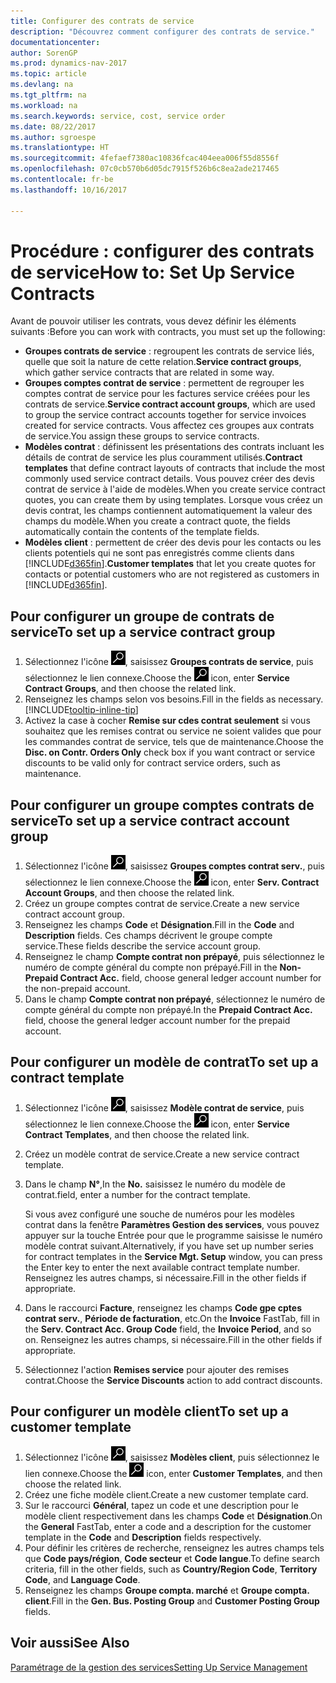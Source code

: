 ```yaml
---
title: Configurer des contrats de service
description: "Découvrez comment configurer des contrats de service."
documentationcenter: 
author: SorenGP
ms.prod: dynamics-nav-2017
ms.topic: article
ms.devlang: na
ms.tgt_pltfrm: na
ms.workload: na
ms.search.keywords: service, cost, service order
ms.date: 08/22/2017
ms.author: sgroespe
ms.translationtype: HT
ms.sourcegitcommit: 4fefaef7380ac10836fcac404eea006f55d8556f
ms.openlocfilehash: 07c0cb570b6d05dc7915f526b6c8ea2ade217465
ms.contentlocale: fr-be
ms.lasthandoff: 10/16/2017

---
```


# <a name="how-to-set-up-service-contracts"></a><span data-ttu-id="48045-103">Procédure : configurer des contrats de service</span><span class="sxs-lookup"><span data-stu-id="48045-103">How to: Set Up Service Contracts</span></span>
<span data-ttu-id="48045-104">Avant de pouvoir utiliser les contrats, vous devez définir les éléments suivants :</span><span class="sxs-lookup"><span data-stu-id="48045-104">Before you can work with contracts, you must set up the following:</span></span> 

* <span data-ttu-id="48045-105">**Groupes contrats de service** : regroupent les contrats de service liés, quelle que soit la nature de cette relation.</span><span class="sxs-lookup"><span data-stu-id="48045-105">**Service contract groups**, which gather service contracts that are related in some way.</span></span>
* <span data-ttu-id="48045-106">**Groupes comptes contrat de service** : permettent de regrouper les comptes contrat de service pour les factures service créées pour les contrats de service.</span><span class="sxs-lookup"><span data-stu-id="48045-106">**Service contract account groups**, which are used to group the service contract accounts together for service invoices created for service contracts.</span></span> <span data-ttu-id="48045-107">Vous affectez ces groupes aux contrats de service.</span><span class="sxs-lookup"><span data-stu-id="48045-107">You assign these groups to service contracts.</span></span>  
* <span data-ttu-id="48045-108">**Modèles contrat** : définissent les présentations des contrats incluant les détails de contrat de service les plus couramment utilisés.</span><span class="sxs-lookup"><span data-stu-id="48045-108">**Contract templates** that define contract layouts of contracts that include the most commonly used service contract details.</span></span> <span data-ttu-id="48045-109">Vous pouvez créer des devis contrat de service à l'aide de modèles.</span><span class="sxs-lookup"><span data-stu-id="48045-109">When you create service contract quotes, you can create them by using templates.</span></span> <span data-ttu-id="48045-110">Lorsque vous créez un devis contrat, les champs contiennent automatiquement la valeur des champs du modèle.</span><span class="sxs-lookup"><span data-stu-id="48045-110">When you create a contract quote, the fields automatically contain the contents of the template fields.</span></span>
* <span data-ttu-id="48045-111">**Modèles client** : permettent de créer des devis pour les contacts ou les clients potentiels qui ne sont pas enregistrés comme clients dans [!INCLUDE[d365fin](includes/d365fin_md.md)].</span><span class="sxs-lookup"><span data-stu-id="48045-111">**Customer templates** that let you create quotes for contacts or potential customers who are not registered as customers in [!INCLUDE[d365fin](includes/d365fin_md.md)].</span></span>  

## <a name="to-set-up-a-service-contract-group"></a><span data-ttu-id="48045-112">Pour configurer un groupe de contrats de service</span><span class="sxs-lookup"><span data-stu-id="48045-112">To set up a service contract group</span></span>  
1. <span data-ttu-id="48045-113">Sélectionnez l'icône ![Page ou état pour la recherche](media/ui-search/search_small.png "Page ou état pour la recherche"), saisissez **Groupes contrats de service**, puis sélectionnez le lien connexe.</span><span class="sxs-lookup"><span data-stu-id="48045-113">Choose the ![Search for Page or Report](media/ui-search/search_small.png "Search for Page or Report icon") icon, enter **Service Contract Groups**, and then choose the related link.</span></span>  
2. <span data-ttu-id="48045-114">Renseignez les champs selon vos besoins.</span><span class="sxs-lookup"><span data-stu-id="48045-114">Fill in the fields as necessary.</span></span> [!INCLUDE[tooltip-inline-tip](includes/tooltip-inline-tip_md.md)]
3. <span data-ttu-id="48045-115">Activez la case à cocher **Remise sur cdes contrat seulement** si vous souhaitez que les remises contrat ou service ne soient valides que pour les commandes contrat de service, tels que de maintenance.</span><span class="sxs-lookup"><span data-stu-id="48045-115">Choose the **Disc. on Contr. Orders Only** check box if you want contract or service discounts to be valid only for contract service orders, such as maintenance.</span></span>  

## <a name="to-set-up-a-service-contract-account-group"></a><span data-ttu-id="48045-116">Pour configurer un groupe comptes contrats de service</span><span class="sxs-lookup"><span data-stu-id="48045-116">To set up a service contract account group</span></span>  
1. <span data-ttu-id="48045-117">Sélectionnez l'icône ![Page ou état pour la recherche](media/ui-search/search_small.png "Page ou état pour la recherche"), saisissez **Groupes comptes contrat serv.**, puis sélectionnez le lien connexe.</span><span class="sxs-lookup"><span data-stu-id="48045-117">Choose the ![Search for Page or Report](media/ui-search/search_small.png "Search for Page or Report icon") icon, enter **Serv. Contract Account Groups**, and then choose the related link.</span></span>  
2. <span data-ttu-id="48045-118">Créez un groupe comptes contrat de service.</span><span class="sxs-lookup"><span data-stu-id="48045-118">Create a new service contract account group.</span></span>   
3. <span data-ttu-id="48045-119">Renseignez les champs **Code** et **Désignation**.</span><span class="sxs-lookup"><span data-stu-id="48045-119">Fill in the **Code** and **Description** fields.</span></span> <span data-ttu-id="48045-120">Ces champs décrivent le groupe compte service.</span><span class="sxs-lookup"><span data-stu-id="48045-120">These fields describe the service account group.</span></span>  
4. <span data-ttu-id="48045-121">Renseignez le champ **Compte contrat non prépayé**, puis sélectionnez le numéro de compte général du compte non prépayé.</span><span class="sxs-lookup"><span data-stu-id="48045-121">Fill in the **Non-Prepaid Contract Acc.** field, choose general ledger account number for the non-prepaid account.</span></span>  
5. <span data-ttu-id="48045-122">Dans le champ **Compte contrat non prépayé**, sélectionnez le numéro de compte général du compte non prépayé.</span><span class="sxs-lookup"><span data-stu-id="48045-122">In the **Prepaid Contract Acc.** field, choose the general ledger account number for the prepaid account.</span></span>  

## <a name="to-set-up-a-contract-template"></a><span data-ttu-id="48045-123">Pour configurer un modèle de contrat</span><span class="sxs-lookup"><span data-stu-id="48045-123">To set up a contract template</span></span>  
1. <span data-ttu-id="48045-124">Sélectionnez l'icône ![Page ou état pour la recherche](media/ui-search/search_small.png "Page ou état pour la recherche"), saisissez **Modèle contrat de service**, puis sélectionnez le lien connexe.</span><span class="sxs-lookup"><span data-stu-id="48045-124">Choose the ![Search for Page or Report](media/ui-search/search_small.png "Search for Page or Report icon") icon, enter **Service Contract Templates**, and then choose the related link.</span></span>  
2. <span data-ttu-id="48045-125">Créez un modèle contrat de service.</span><span class="sxs-lookup"><span data-stu-id="48045-125">Create a new service contract template.</span></span>  
3. <span data-ttu-id="48045-126">Dans le champ **N°**,</span><span class="sxs-lookup"><span data-stu-id="48045-126">In the **No.**</span></span> <span data-ttu-id="48045-127">saisissez le numéro du modèle de contrat.</span><span class="sxs-lookup"><span data-stu-id="48045-127">field, enter a number for the contract template.</span></span>  
  
     <span data-ttu-id="48045-128">Si vous avez configuré une souche de numéros pour les modèles contrat dans la fenêtre **Paramètres Gestion des services**, vous pouvez appuyer sur la touche Entrée pour que le programme saisisse le numéro modèle contrat suivant.</span><span class="sxs-lookup"><span data-stu-id="48045-128">Alternatively, if you have set up number series for contract templates in the **Service Mgt. Setup** window, you can press the Enter key to enter the next available contract template number.</span></span> <span data-ttu-id="48045-129">Renseignez les autres champs, si nécessaire.</span><span class="sxs-lookup"><span data-stu-id="48045-129">Fill in the other fields if appropriate.</span></span>  
  
4. <span data-ttu-id="48045-130">Dans le raccourci **Facture**, renseignez les champs **Code gpe cptes contrat serv.**, **Période de facturation**, etc.</span><span class="sxs-lookup"><span data-stu-id="48045-130">On the **Invoice** FastTab, fill in the **Serv. Contract Acc. Group Code** field, the **Invoice Period**, and so on.</span></span> <span data-ttu-id="48045-131">Renseignez les autres champs, si nécessaire.</span><span class="sxs-lookup"><span data-stu-id="48045-131">Fill in the other fields if appropriate.</span></span>  
5. <span data-ttu-id="48045-132">Sélectionnez l'action **Remises service** pour ajouter des remises contrat.</span><span class="sxs-lookup"><span data-stu-id="48045-132">Choose the **Service Discounts** action to add contract discounts.</span></span>  

## <a name="to-set-up-a-customer-template"></a><span data-ttu-id="48045-133">Pour configurer un modèle client</span><span class="sxs-lookup"><span data-stu-id="48045-133">To set up a customer template</span></span>  
1. <span data-ttu-id="48045-134">Sélectionnez l'icône ![Page ou état pour la recherche](media/ui-search/search_small.png "Page ou état pour la recherche"), saisissez **Modèles client**, puis sélectionnez le lien connexe.</span><span class="sxs-lookup"><span data-stu-id="48045-134">Choose the ![Search for Page or Report](media/ui-search/search_small.png "Search for Page or Report icon") icon, enter **Customer Templates**, and then choose the related link.</span></span>  
2. <span data-ttu-id="48045-135">Créez une fiche modèle client.</span><span class="sxs-lookup"><span data-stu-id="48045-135">Create a new customer template card.</span></span>  
3. <span data-ttu-id="48045-136">Sur le raccourci **Général**, tapez un code et une description pour le modèle client respectivement dans les champs **Code** et **Désignation**.</span><span class="sxs-lookup"><span data-stu-id="48045-136">On the **General** FastTab, enter a code and a description for the customer template in the **Code** and **Description** fields respectively.</span></span> 
4. <span data-ttu-id="48045-137">Pour définir les critères de recherche, renseignez les autres champs tels que **Code pays/région**, **Code secteur** et **Code langue**.</span><span class="sxs-lookup"><span data-stu-id="48045-137">To define search criteria, fill in the other fields, such as **Country/Region Code**, **Territory Code**, and **Language Code**.</span></span>  
5. <span data-ttu-id="48045-138">Renseignez les champs **Groupe compta. marché** et **Groupe compta. client**.</span><span class="sxs-lookup"><span data-stu-id="48045-138">Fill in the **Gen. Bus. Posting Group** and **Customer Posting Group** fields.</span></span>  

## <a name="see-also"></a><span data-ttu-id="48045-139">Voir aussi</span><span class="sxs-lookup"><span data-stu-id="48045-139">See Also</span></span>
[<span data-ttu-id="48045-140">Paramétrage de la gestion des services</span><span class="sxs-lookup"><span data-stu-id="48045-140">Setting Up Service Management</span></span>](service-setup-service.md)
